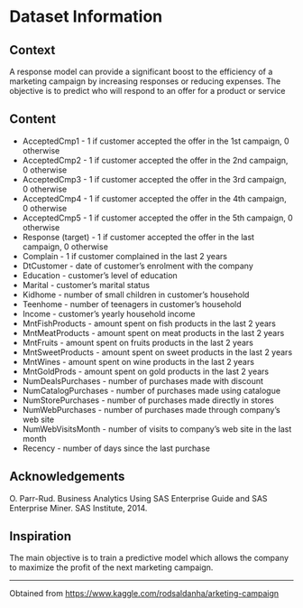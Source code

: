 # Dataset Information

## Context

A response model can provide a significant boost to the efficiency of a marketing campaign by increasing responses or reducing expenses. The objective is to predict who will respond to an offer for a product or service

## Content

* AcceptedCmp1 - 1 if customer accepted the offer in the 1st campaign, 0 otherwise
* AcceptedCmp2 - 1 if customer accepted the offer in the 2nd campaign, 0 otherwise
* AcceptedCmp3 - 1 if customer accepted the offer in the 3rd campaign, 0 otherwise
* AcceptedCmp4 - 1 if customer accepted the offer in the 4th campaign, 0 otherwise
* AcceptedCmp5 - 1 if customer accepted the offer in the 5th campaign, 0 otherwise
* Response (target) - 1 if customer accepted the offer in the last campaign, 0 otherwise
* Complain - 1 if customer complained in the last 2 years
* DtCustomer - date of customer’s enrolment with the company
* Education - customer’s level of education
* Marital - customer’s marital status
* Kidhome - number of small children in customer’s household
* Teenhome - number of teenagers in customer’s household
* Income - customer’s yearly household income
* MntFishProducts - amount spent on fish products in the last 2 years
* MntMeatProducts - amount spent on meat products in the last 2 years
* MntFruits - amount spent on fruits products in the last 2 years
* MntSweetProducts - amount spent on sweet products in the last 2 years
* MntWines - amount spent on wine products in the last 2 years
* MntGoldProds - amount spent on gold products in the last 2 years
* NumDealsPurchases - number of purchases made with discount
* NumCatalogPurchases - number of purchases made using catalogue
* NumStorePurchases - number of purchases made directly in stores
* NumWebPurchases - number of purchases made through company’s web site
* NumWebVisitsMonth - number of visits to company’s web site in the last month
* Recency - number of days since the last purchase

## Acknowledgements

O. Parr-Rud. Business Analytics Using SAS Enterprise Guide and SAS Enterprise Miner. SAS Institute, 2014.

## Inspiration

The main objective is to train a predictive model which allows the company to maximize the profit of the next marketing campaign.

---
Obtained from https://www.kaggle.com/rodsaldanha/arketing-campaign
